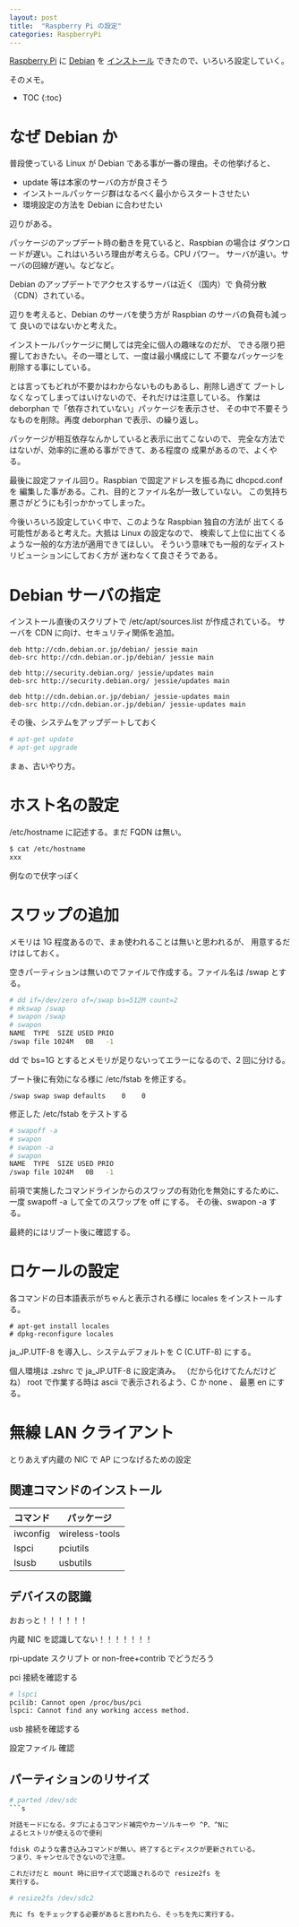 ```yaml
---
layout: post
title:  "Raspberry Pi の設定"
categories: RaspberryPi
---
```

[Raspberry Pi](https://www.raspberrypi.org/products/raspberry-pi-3-model-b/)
に
[Debian](http://www.debian.org/)
を
[インストール](http://tokyodebian.alioth.debian.org/pdf/debianmeetingresume201503-presentation-iwamatsu.pdf)
できたので、いろいろ設定していく。

そのメモ。


* TOC
{:toc}

# なぜ Debian か

普段使っている Linux が Debian である事が一番の理由。その他挙げると、

- update 等は本家のサーバの方が良さそう
- インストールパッケージ群はなるべく最小からスタートさせたい
- 環境設定の方法を Debian に合わせたい

辺りがある。

パッケージのアップデート時の動きを見ていると、Raspbian の場合は
ダウンロードが遅い。これはいろいろ理由が考えらる。CPU パワー。
サーバが遠い。サーバの回線が遅い。などなど。

Debian のアップデートでアクセスするサーバは近く（国内）で
負荷分散（CDN）されている。

辺りを考えると、Debian のサーバを使う方が Raspbian のサーバの負荷も減って
良いのではないかと考えた。

インストールパッケージに関しては完全に個人の趣味なのだが、
できる限り把握しておきたい。その一環として、一度は最小構成にして
不要なパッケージを削除する事にしている。

とは言ってもどれが不要かはわからないものもあるし、削除し過ぎて
ブートしなくなってしまってはいけないので、それだけは注意している。
作業は deborphan で「依存されていない」パッケージを表示させ、
その中で不要そうなものを削除。再度 deborphan で表示、の繰り返し。

パッケージが相互依存なんかしていると表示に出てこないので、
完全な方法ではないが、効率的に進める事ができて、ある程度の
成果があるので、よくやる。

最後に設定ファイル回り。Raspbian で固定アドレスを振る為に dhcpcd.conf を
編集した事がある。これ、目的とファイル名が一致していない。
この気持ち悪さがどうにも引っかかってしまった。

今後いろいろ設定していく中で、このような Raspbian 独自の方法が
出てくる可能性があると考えた。大抵は Linux の設定なので、
検索して上位に出てくるような一般的な方法が適用できてほしい。
そういう意味でも一般的なディストリビューションにしておく方が
迷わなくて良さそうである。



# Debian サーバの指定

インストール直後のスクリプトで /etc/apt/sources.list が作成されている。
サーバを CDN に向け、セキュリティ関係を追加。

```
deb http://cdn.debian.or.jp/debian/ jessie main
deb-src http://cdn.debian.or.jp/debian/ jessie main

deb http://security.debian.org/ jessie/updates main
deb-src http://security.debian.org/ jessie/updates main

deb http://cdn.debian.or.jp/debian/ jessie-updates main
deb-src http://cdn.debian.or.jp/debian/ jessie-updates main

```

その後、システムをアップデートしておく

```sh
# apt-get update
# apt-get upgrade
```

まぁ、古いやり方。



# ホスト名の設定

/etc/hostname に記述する。まだ FQDN は無い。

```sh
$ cat /etc/hostname
xxx
```

例なので伏字っぽく


# スワップの追加

メモリは 1G 程度あるので、まぁ使われることは無いと思われるが、
用意するだけはしておく。

空きパーティションは無いのでファイルで作成する。ファイル名は /swap とする。

```sh
# dd if=/dev/zero of=/swap bs=512M count=2
# mkswap /swap
# swapon /swap
# swapon
NAME  TYPE  SIZE USED PRIO
/swap file 1024M   0B   -1
```
dd で bs=1G とするとメモリが足りないってエラーになるので、2 回に分ける。

ブート後に有効になる様に /etc/fstab を修正する。

```
/swap swap swap defaults    0    0
```

修正した /etc/fstab をテストする

```sh
# swapoff -a
# swapon
# swapon -a
# swapon
NAME  TYPE  SIZE USED PRIO
/swap file 1024M   0B   -1
```

前項で実施したコマンドラインからのスワップの有効化を無効にするために、
一度 swapoff -a して全てのスワップを off にする。
その後、swapon -a する。

最終的にはリブート後に確認する。


# ロケールの設定

各コマンドの日本語表示がちゃんと表示される様に locales をインストールする。

```
# apt-get install locales
# dpkg-reconfigure locales
```

ja_JP.UTF-8 を導入し、システムデフォルトを C (C.UTF-8) にする。

個人環境は .zshrc で ja_JP.UTF-8 に設定済み。
（だから化けてたんだけどね）
root で作業する時は ascii で表示されるよう、C か none 、
最悪 en にする。


# 無線 LAN クライアント

とりあえず内蔵の NIC で AP につなげるための設定

## 関連コマンドのインストール

| コマンド | パッケージ |
| - | - |
| iwconfig | wireless-tools |
| lspci | pciutils |
| lsusb | usbutils  |


## デバイスの認識

おおっと！！！！！！

内蔵 NIC を認識してない！！！！！！！


rpi-update スクリプト or non-free+contrib でどうだろう


pci 接続を確認する

```sh
# lspci
pcilib: Cannot open /proc/bus/pci
lspci: Cannot find any working access method.
```

usb 接続を確認する









設定ファイル
確認






## パーティションのリサイズ

```sh
# parted /dev/sdc
```s

対話モードになる。タブによるコマンド補完やカーソルキーや ^P、^Nに
よるヒストリが使えるので便利

fdisk のような書き込みコマンドが無い。終了するとディスクが更新されている。
つまり、キャンセルできないので注意。

これだけだと mount 時に旧サイズで認識されるので resize2fs を
実行する。

# resize2fs /dev/sdc2

先に fs をチェックする必要があると言われたら、そっちを先に実行する。






